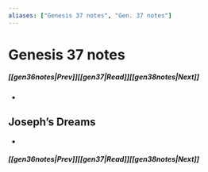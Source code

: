 ```yaml
---
aliases: ["Genesis 37 notes", "Gen. 37 notes"]
---
```

# Genesis 37 notes
##### <span class=arrow-left></span>[[gen36notes|Prev]]<span class=navigation-separator></span>[[gen37|Read]]<span class=navigation-separator></span>[[gen38notes|Next]]<span class=arrow-right></span>
- 
## Joseph’s Dreams
- 
##### <span class=arrow-left></span>[[gen36notes|Prev]]<span class=navigation-separator></span>[[gen37|Read]]<span class=navigation-separator></span>[[gen38notes|Next]]<span class=arrow-right></span>